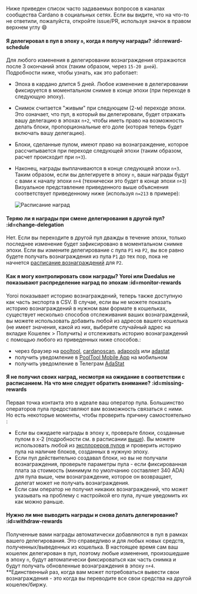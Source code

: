   
  
Ниже приведен список часто задаваемых вопросов в каналах сообщества Cardano в социальных сетях. Если вы видите, что на что-то не ответили, пожалуйста, откройте issue/PR, используя значок в правом верхнем углу :smile:

#### Я делегировал в пул в эпоху `n`, когда я получу награды? :id=reward-schedule
Для любого изменения в делегировании вознаграждения отражаются после 3 окончаний эпох (таким образом, через `15-20 дней`). Подробности ниже, чтобы узнать, как это работает:
- Эпоха в кардано длится 5 дней. Любое изменение в делегировании фиксируется в моментальном снимке в конце эпохи (при переходе в следующую эпоху).
- Снимок считается "живым" при следующем (2-м) переходе эпохи. Это означает, что пул, в который вы делегировали, будет отражать вашу делегацию в эпохах `n+2`, чтобы иметь право на возможность делать блоки, пропорциональные его доле (которая теперь будет включать вашу делегацию).
- Блоки, сделанные пулом, имеют право на вознаграждение, которое рассчитывается при переходе следующей эпохи (таким образом, расчет происходит при `n+3`).
- Наконец, награды выплачиваются в конце следующей эпохи `n+3`.
Таким образом, если вы делегируете в эпоху `n`, ваши награды будут с вами к началу эпохи `n+4` (технически это будет в конце эпохи `n+3`)
Визуальное представление приведенного выше объяснения соответствует приведенному ниже (используя `n=213` в примере):

  ![Расписание наград](https://raw.githubusercontent.com/cardano-community/support-faq/images/docs/images/rewards-schedule.jpg)

#### Теряю ли я награды при смене делегирования в другой пул? :id=change-delegation
Нет.
Если вы переходите в другой пул дважды в течение эпохи, только последнее изменение будет зафиксировано в моментальном снимке эпохи.
Если вы измените делегирование с пула `P1` на `P2`, вы все равно будете получать вознаграждения из пула `P1` до тех пор, пока не начнется [расписание вознаграждений](#reward-schedule) для `P2`.

#### Как я могу контролировать свои награды? Yoroi или Daedalus не показывают распределение наград по эпохам :id=monitor-rewards
Yoroi показывает историю вознаграждений, теперь также доступную как часть экспорта в CSV. В случае, если вы не можете показать историю вознаграждений в нужном вам формате в кошельках, существует несколько способов отслеживания ваших вознаграждений, вы можете использовать добавить любой из адресов вашего кошелька (не имеет значения, какой из них, выберите случайный адрес на вкладке Кошелек > Получить) и отслеживать историю вознаграждений с помощью любого из приведенных ниже способов.:
- через браузер на [pooltool], [cardanoscan], [adapools] или [adastat]
- получить уведомление в [PoolTool Mobile App](https://pegasuspool.info/) на мобильном
- получить уведомление в Телеграм [AdaStat](https://t.me/AdaStatBot)

#### Я не получил своих наград, несмотря на ожидание в соответствии с расписанием. На что мне следует обратить внимание? :id=missing-rewards
Первая точка контакта это в идеале ваш оператор пула. Большинство операторов пула предоставляют вам возможность связаться с ними. Но есть некоторые моменты, чтобы проверить причину самостоятельно :
- Если вы ожидаете награды в эпоху x, проверьте блоки, созданные пулом в x-2 (подробности см. в расписании [выше](#reward-schedule)). Вы можете использовать любой из [эксплореров пулов](explorers.md#list) и проверить историю пула на наличие блоков, созданных в нужную эпоху.
- Если пул действительно создавал блоки, но вы не получали вознаграждения, проверьте параметры пула - если фиксированная плата за стоимость (минимум по умолчанию составляет 340 ADA) для пула выше, чем вознаграждение, которое он возвращает, делегат может не получать вознаграждения.
- Если сам оператор не получил никаких вознаграждений, что может указывать на проблему с настройкой его пула, лучше уведомить их как можно раньше.

#### Нужно ли мне выводить награды и снова делать делегирование? :id=withdraw-rewards
Полученные вами награды автоматически добавляются в пул в рамках вашего делегирования. Это справедливо и для любых новых средств, полученных/выведенных из кошелька. В настоящее время сам ваш кошелек делегирован в пул, поэтому любые изменения, произошедшие в эпоху `n`, будут автоматически фиксироваться как часть снимка и будут получать обновленные вознаграждения в эпоху `n+4`. **Единственный раз, когда вам может потребоваться вывести свои вознаграждения - это когда вы переводите все свои средства на другой кошелек/биржу.

[pooltool]: https://pooltool.io
[cardanoscan]: https://cardanoscan.io
[adapools]: https://adapools.org
[adastat]: https://adastat.net
